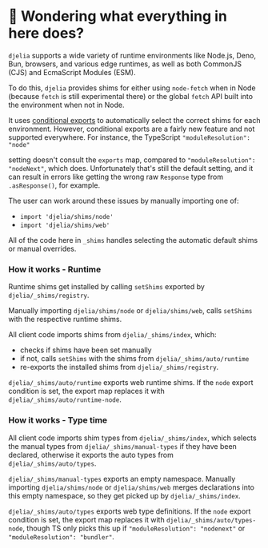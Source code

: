 # 👋 Wondering what everything in here does?

`djelia` supports a wide variety of runtime environments like Node.js, Deno, Bun, browsers, and various
edge runtimes, as well as both CommonJS (CJS) and EcmaScript Modules (ESM).

To do this, `djelia` provides shims for either using `node-fetch` when in Node (because `fetch` is still experimental there) or the global `fetch` API built into the environment when not in Node.

It uses [conditional exports](https://nodejs.org/api/packages.html#conditional-exports) to
automatically select the correct shims for each environment. However, conditional exports are a fairly new
feature and not supported everywhere. For instance, the TypeScript `"moduleResolution": "node"`

setting doesn't consult the `exports` map, compared to `"moduleResolution": "nodeNext"`, which does.
Unfortunately that's still the default setting, and it can result in errors like
getting the wrong raw `Response` type from `.asResponse()`, for example.

The user can work around these issues by manually importing one of:

- `import 'djelia/shims/node'`
- `import 'djelia/shims/web'`

All of the code here in `_shims` handles selecting the automatic default shims or manual overrides.

### How it works - Runtime

Runtime shims get installed by calling `setShims` exported by `djelia/_shims/registry`.

Manually importing `djelia/shims/node` or `djelia/shims/web`, calls `setShims` with the respective runtime shims.

All client code imports shims from `djelia/_shims/index`, which:

- checks if shims have been set manually
- if not, calls `setShims` with the shims from `djelia/_shims/auto/runtime`
- re-exports the installed shims from `djelia/_shims/registry`.

`djelia/_shims/auto/runtime` exports web runtime shims.
If the `node` export condition is set, the export map replaces it with `djelia/_shims/auto/runtime-node`.

### How it works - Type time

All client code imports shim types from `djelia/_shims/index`, which selects the manual types from `djelia/_shims/manual-types` if they have been declared, otherwise it exports the auto types from `djelia/_shims/auto/types`.

`djelia/_shims/manual-types` exports an empty namespace.
Manually importing `djelia/shims/node` or `djelia/shims/web` merges declarations into this empty namespace, so they get picked up by `djelia/_shims/index`.

`djelia/_shims/auto/types` exports web type definitions.
If the `node` export condition is set, the export map replaces it with `djelia/_shims/auto/types-node`, though TS only picks this up if `"moduleResolution": "nodenext"` or `"moduleResolution": "bundler"`.
